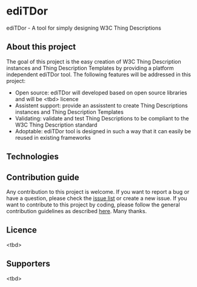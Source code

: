 # ediTDor
ediTDor - A tool for simply designing W3C Thing Descriptions

## About this project
The goal of this project is the easy creation of W3C Thing Description instances and Thing Description Templates by providing a platform independent ediTDor tool. The following features will be addressed in this project:

* Open source: ediTDor will developed based on open source libraries and will be \<tbd\> licence
* Assistent support: provide an assisstent to create Thing Descriptions instances and Thing Description Templates
* Validating: validate and test Thing Descriptions to be compliant to the W3C Thing Description standard 
* Adoptable: ediTDor tool is designed in such a way that it can easily be reused in existing frameworks 

## Technologies
<tbd>

## Contribution guide
Any contribution to this project is welcome. If you want to report a bug or have a question, please check the [issue list](https://github.com/Web-of-Things/ediTDor/issues) or create a new issue. If you want to contribute to this project by coding, please follow the general contribution guidelines as described [here](https://github.com/firstcontributions/first-contributions/blob/master/README.md). Many thanks. 

## Licence
\<tbd\>
  
## Supporters 
\<tbd\>
